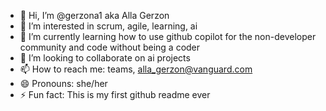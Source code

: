 - 👋 Hi, I’m @gerzona1 aka Alla Gerzon
- 👀 I’m interested in scrum, agile, learning, ai
- 🌱 I’m currently learning how to use github copilot for the non-developer community and code without being a coder
- 💞️ I’m looking to collaborate on ai projects
- 📫 How to reach me: teams, alla_gerzon@vanguard.com
- 😄 Pronouns: she/her
- ⚡ Fun fact: This is my first github readme ever

<!---
gerzona1/gerzona1 is a ✨ special ✨ repository because its `README.md` (this file) appears on your GitHub profile.
You can click the Preview link to take a look at your changes.
--->
